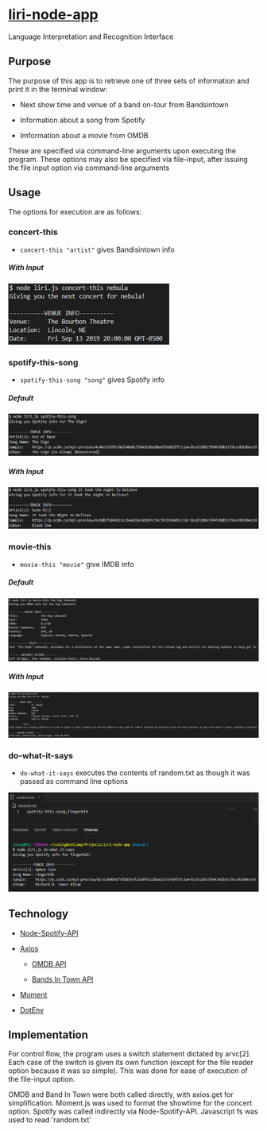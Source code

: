 # [liri-node-app](https://github.com/jmeuwissen/liri-node-app)
Language Interpretation and Recognition Interface

## Purpose

The purpose of this app is to retrieve one of three sets of information and print it in the terminal window:

* Next show time and venue of a band on-tour from Bandsintown

* Information about a song from Spotify

* Imformation about a movie from OMDB

These are specified via command-line arguments upon executing the program. These options may also be specified via file-input, after issuing the file input option via command-line arguments

## Usage

The options for execution are as follows:

### concert-this

* `concert-this "artist"` gives Bandisintown info

##### With Input
![stuff](/assets/images/concert-this.PNG)

### spotify-this-song

* `spotify-this-song "song"` gives Spotify info


##### Default

![spotify-this-song-default](/assets/images/spotify-this-song-default.PNG)

##### With Input

![spotify-this-song](/assets/images/spotify-this-song.PNG)


### movie-this

* `movie-this "movie"` give IMDB info


##### Default

![movie-this](/assets/images/movie-this.PNG)

##### With Input

![movie-this-default](/assets/images/movie-this-default.PNG)

### do-what-it-says

* `do-what-it-says` executes the contents of random.txt as though it was passed as command line options

![do-what-it-says](/assets/images/do-what-it-says.PNG)

## Technology

   * [Node-Spotify-API](https://www.npmjs.com/package/node-spotify-api)

   * [Axios](https://www.npmjs.com/package/axios)

     * [OMDB API](http://www.omdbapi.com)

     * [Bands In Town API](http://www.artists.bandsintown.com/bandsintown-api)

   * [Moment](https://www.npmjs.com/package/moment)

   * [DotEnv](https://www.npmjs.com/package/dotenv)

## Implementation

For control flow, the program uses a switch statement dictated by arvc[2]. Each case of the switch is given its own function (except for the file reader option because it was so simple). This was done for ease of execution of the file-input option. 

OMDB and Band In Town were both called directly, with axios.get for simplification. Moment.js was used to format the showtime for the concert option. Spotify was called indirectly via Node-Spotify-API. Javascript fs was used to read 'random.txt'

